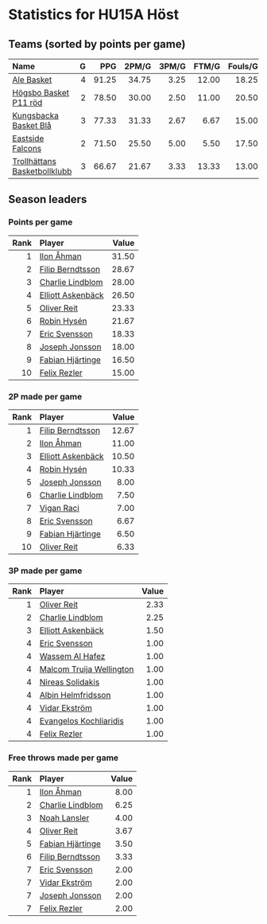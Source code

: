 # Statistics for HU15A Höst

## Teams (sorted by points per game)

| Name | G | PPG | 2PM/G | 3PM/G | FTM/G | Fouls/G |
|:-----|--:|----:|------:|------:|------:|--------:|
| [Ale Basket](hu15a_höst_team_1.md) | 4 | 91.25 | 34.75 | 3.25 | 12.00 | 18.25 |
| [Högsbo Basket P11 röd](hu15a_höst_team_2.md) | 2 | 78.50 | 30.00 | 2.50 | 11.00 | 20.50 |
| [Kungsbacka Basket Blå](hu15a_höst_team_3.md) | 3 | 77.33 | 31.33 | 2.67 | 6.67 | 15.00 |
| [Eastside Falcons](hu15a_höst_team_4.md) | 2 | 71.50 | 25.50 | 5.00 | 5.50 | 17.50 |
| [Trollhättans Basketbollklubb](hu15a_höst_team_5.md) | 3 | 66.67 | 21.67 | 3.33 | 13.33 | 13.00 |

## Season leaders

### Points per game

| Rank | Player | Value |
|----:|:-------|------:|
| 1 | [Ilon Åhman](hu15a_höst_team_5.md) | 31.50 |
| 2 | [Filip Berndtsson](hu15a_höst_team_3.md) | 28.67 |
| 3 | [Charlie Lindblom](hu15a_höst_team_1.md) | 28.00 |
| 4 | [Elliott Askenbäck](hu15a_höst_team_2.md) | 26.50 |
| 5 | [Oliver Reit](hu15a_höst_team_5.md) | 23.33 |
| 6 | [Robin Hysén](hu15a_höst_team_1.md) | 21.67 |
| 7 | [Eric Svensson](hu15a_höst_team_3.md) | 18.33 |
| 8 | [Joseph Jonsson](hu15a_höst_team_5.md) | 18.00 |
| 9 | [Fabian Hjärtinge](hu15a_höst_team_1.md) | 16.50 |
| 10 | [Felix Rezler](hu15a_höst_team_2.md) | 15.00 |

### 2P made per game

| Rank | Player | Value |
|----:|:-------|------:|
| 1 | [Filip Berndtsson](hu15a_höst_team_3.md) | 12.67 |
| 2 | [Ilon Åhman](hu15a_höst_team_5.md) | 11.00 |
| 3 | [Elliott Askenbäck](hu15a_höst_team_2.md) | 10.50 |
| 4 | [Robin Hysén](hu15a_höst_team_1.md) | 10.33 |
| 5 | [Joseph Jonsson](hu15a_höst_team_5.md) | 8.00 |
| 6 | [Charlie Lindblom](hu15a_höst_team_1.md) | 7.50 |
| 7 | [Vigan Raci](hu15a_höst_team_4.md) | 7.00 |
| 8 | [Eric Svensson](hu15a_höst_team_3.md) | 6.67 |
| 9 | [Fabian Hjärtinge](hu15a_höst_team_1.md) | 6.50 |
| 10 | [Oliver Reit](hu15a_höst_team_5.md) | 6.33 |

### 3P made per game

| Rank | Player | Value |
|----:|:-------|------:|
| 1 | [Oliver Reit](hu15a_höst_team_5.md) | 2.33 |
| 2 | [Charlie Lindblom](hu15a_höst_team_1.md) | 2.25 |
| 3 | [Elliott Askenbäck](hu15a_höst_team_2.md) | 1.50 |
| 4 | [Eric Svensson](hu15a_höst_team_3.md) | 1.00 |
| 4 | [Wassem Al Hafez](hu15a_höst_team_3.md) | 1.00 |
| 4 | [Malcom Truija Wellington](hu15a_höst_team_3.md) | 1.00 |
| 4 | [Nireas Solidakis](hu15a_höst_team_4.md) | 1.00 |
| 4 | [Albin Helmfridsson](hu15a_höst_team_4.md) | 1.00 |
| 4 | [Vidar Ekström](hu15a_höst_team_4.md) | 1.00 |
| 4 | [Evangelos Kochliaridis](hu15a_höst_team_4.md) | 1.00 |
| 4 | [Felix Rezler](hu15a_höst_team_2.md) | 1.00 |

### Free throws made per game

| Rank | Player | Value |
|----:|:-------|------:|
| 1 | [Ilon Åhman](hu15a_höst_team_5.md) | 8.00 |
| 2 | [Charlie Lindblom](hu15a_höst_team_1.md) | 6.25 |
| 3 | [Noah Lansler](hu15a_höst_team_2.md) | 4.00 |
| 4 | [Oliver Reit](hu15a_höst_team_5.md) | 3.67 |
| 5 | [Fabian Hjärtinge](hu15a_höst_team_1.md) | 3.50 |
| 6 | [Filip Berndtsson](hu15a_höst_team_3.md) | 3.33 |
| 7 | [Eric Svensson](hu15a_höst_team_3.md) | 2.00 |
| 7 | [Vidar Ekström](hu15a_höst_team_4.md) | 2.00 |
| 7 | [Joseph Jonsson](hu15a_höst_team_5.md) | 2.00 |
| 7 | [Felix Rezler](hu15a_höst_team_2.md) | 2.00 |

